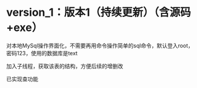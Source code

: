 # version_1：版本1（持续更新）（含源码+exe）

对本地MySql操作界面化，不需要再用命令操作简单的sql命令，默认登入root，密码123，使用的数据库是text

加入子线程，获取该表的结构，方便后续的增删改

已实现查功能